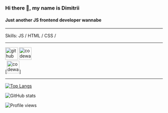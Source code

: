 ### Hi there 👋, my name is Dimitrii
#### Just another JS frontend developer wannabe

---

Skills: JS / HTML / CSS / 

---


[<img src='https://cdn.jsdelivr.net/npm/simple-icons@3.0.1/icons/github.svg' alt='github' height='40'>](https://github.com/dsh91698)  [<img src='https://cdn.jsdelivr.net/npm/simple-icons@3.0.1/icons/codewars.svg' alt='codewars' height='40'>](https://www.codewars.com/users/dsh91698)  
[<img src='https://www.codewars.com/users/dsh91698/badges/large' alt='codewars-badge' height='40'>]

---

[![Top Langs](https://github-readme-stats.vercel.app/api/top-langs/?username=dsh91698)](https://github.com/anuraghazra/github-readme-stats)

![GitHub stats](https://github-readme-stats.vercel.app/api?username=dsh91698&show_icons=true)  

![Profile views](https://gpvc.arturio.dev/dsh91698)  

